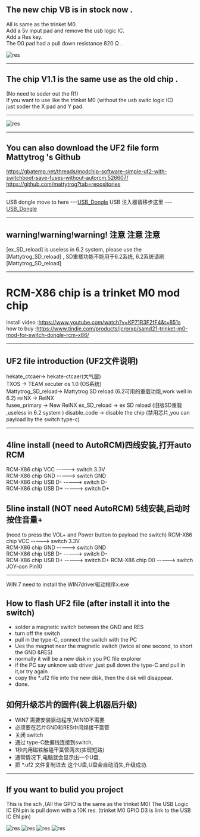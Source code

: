## The new   chip VB is in stock now  .

 All is same as the trinket M0.  
 Add a 5v input pad and remove the usb logic IC.  
 Add a Res key.  
 The D0 pad  had a pull down  resistance  820 Ω .  
 
 ![res](https://github.com/euclala/RCM-X86/blob/master/chip_VB.jpg)  
 
 
* * *
## The chip V1.1 is the same use as the old chip . 
(No need to soder out the R1)  
If you want to use like the trinket M0 (without the usb switc logic IC)  
just soder the X pad and Y pad.  
* * *
  ![res](https://github.com/euclala/RCM-X86/blob/master/V1.1.jpg)
* * *

## You can also download the UF2 file form Mattytrog 's Github  
https://gbatemp.net/threads/modchip-software-simple-uf2-with-switchboot-save-fuses-without-autorcm.526607/  
https://github.com/mattytrog?tab=repositories  

* * *  

USB dongle move to here ---[USB_Dongle](https://github.com/euclala/RCM_typeC_ex)
USB 注入器请移步这里 --- [USB_Dongle](https://github.com/euclala/RCM_typeC_ex)
* * *
## warning!warning!warning! 注意  注意 注意
[ex_SD_reload] is useless in 6.2 system, please use the [Mattytrog_SD_reload] ,
SD重载功能不能用于6.2系统,  6.2系统请刷[Mattytrog_SD_reload]
* * *

# RCM-X86 chip is a trinket M0 mod chip

install video :https://www.youtube.com/watch?v=KP71R3F2fF4&t=851s  
how to buy :https://www.tindie.com/products/jcrorxp/samd21-trinket-m0-mod-for-switch-dongle-rcm-x86/

* * *
## UF2 file introduction (UF2文件说明)
 hekate_ctcaer-> hekate-ctcaer(大气层)  
 TXOS -> TEAM xecuter os 1.0 (OS系统)  
 Mattytrog_SD_reload-> Mattytrog SD reload (6.2可用的重载功能,work well in 6.2)
 reiNX -> ReiNX  
 fusee_primary -> New ReiNX
 ex_SD_reload -> ex  SD reload  (旧版SD重载 ,useless in 6.2 system )
 disable_code -> disable the chip (禁用芯片,you can payload by the switch type-c)
* * *

## 4line install  (need to AutoRCM)四线安装,打开auto RCM
   RCM-X86 chip VCC -----> switch 3.3V  
   RCM-X86 chip GND -----> switch GND  
   RCM-X86 chip USB D-   -----> switch D-  
   RCM-X86 chip USB D+   -----> switch D+  

## 5line install  (NOT need  AutoRCM) 5线安装,启动时按住音量+
   (need to press the VOL+ and Power button to payload the switch)
   RCM-X86 chip VCC -----> switch 3.3V  
   RCM-X86 chip GND -----> switch GND  
   RCM-X86 chip USB D-   -----> switch D-  
   RCM-X86 chip USB D+   -----> switch D+ 
   RCM-X86 chip D0  -----> switch JOY-con Pin10  

* * *
WIN 7 need to install the WIN7driver驱动程序x.exe
## How to flash UF2 file (after install it into the switch)
   * solder a magnetic switch  between the GND and RES  
   * turn off the switch
   * pull in the type-C, connect the switch with the PC
   * Ues the magnet near the magnetic switch
          (twice at one second, to short the GND &RES)
   * normally it will be a new disk in you PC file explorer
   * if the PC say unknow usb driver ,just pull down the type-C and pull in it,or try again
   * copy the *.uf2 file into the new disk, then the disk will disappear.
   * done.
## 如何升级芯片的固件(装上机器后升级)
   * WIN7 需要安装驱动程序,WIN10不需要
   * 必须要在芯片GND和RES中间焊接干簧管
   * 关闭 switch
   * 通过 type-C数据线连接到switch,
   * 1秒内用磁铁触碰干簧管两次(实现短路)
   * 通常情况下,电脑就会显示出一个U盘,
   * 把 *.uf2 文件复制进去 这个U盘,U盘会自动消失,升级成功.
* * *

## If you want to bulid you project
This is the sch ,(All the GPIO is the same as the trinket M0)
The USB Logic IC EN pin is pull down with a 10K res.
(trinket M0 GPIO D3 is link to the USB IC EN pin)
   
  ![res](https://github.com/euclala/RCM-X86/blob/master/z_20180915090138.jpg)
  ![res](https://github.com/euclala/RCM-X86/blob/master/zphoto1.JPG)
  ![res](https://github.com/euclala/RCM-X86/blob/master/z_switch_board.jpg)
  ![res](https://github.com/euclala/RCM-X86/blob/master/initpintu.jpg)  
  
  
  
  
















